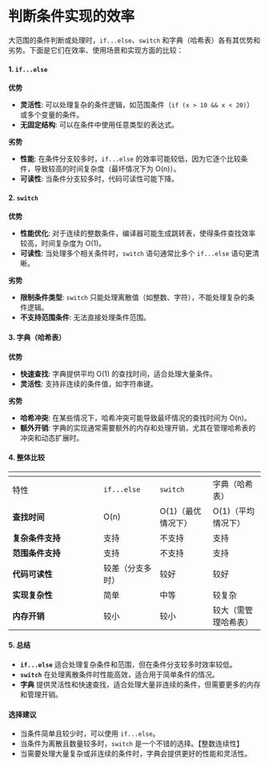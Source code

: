 # 判断条件实现的效率

大范围的条件判断或处理时，`if...else`、`switch` 和字典（哈希表）各有其优势和劣势。下面是它们在效率、使用场景和实现方面的比较：

#### 1. `if...else`

**优势**

* **灵活性**: 可以处理复杂的条件逻辑，如范围条件（`if (x > 10 && x < 20)`）或多个变量的条件。
* **无固定结构**: 可以在条件中使用任意类型的表达式。

**劣势**

* **性能**: 在条件分支较多时，`if...else` 的效率可能较低，因为它逐个比较条件，导致较高的时间复杂度（最坏情况下为 O(n)）。
* **可读性**: 当条件分支较多时，代码可读性可能下降。

#### 2. `switch`

**优势**

* **性能优化**: 对于连续的整数条件，编译器可能生成跳转表，使得条件查找效率较高，时间复杂度为 O(1)。
* **可读性**: 当处理多个相关条件时，`switch` 语句通常比多个 `if...else` 语句更清晰。

**劣势**

* **限制条件类型**: `switch` 只能处理离散值（如整数、字符），不能处理复杂的条件逻辑。
* **不支持范围条件**: 无法直接处理条件范围。

#### 3. 字典（哈希表）

**优势**

* **快速查找**: 字典提供平均 O(1) 的查找时间，适合处理大量条件。
* **灵活性**: 支持非连续的条件值，如字符串键。

**劣势**

* **哈希冲突**: 在某些情况下，哈希冲突可能导致最坏情况的查找时间为 O(n)。
* **额外开销**: 字典的实现通常需要额外的内存和处理开销，尤其在管理哈希表的冲突和动态扩展时。

#### 4. 整体比较

<table data-header-hidden><thead><tr><th width="166"></th><th></th><th></th><th></th></tr></thead><tbody><tr><td>特性</td><td><code>if...else</code></td><td><code>switch</code></td><td>字典（哈希表）</td></tr><tr><td><strong>查找时间</strong></td><td>O(n)</td><td>O(1)（最优情况下）</td><td>O(1)（平均情况下）</td></tr><tr><td><strong>复杂条件支持</strong></td><td>支持</td><td>不支持</td><td>支持</td></tr><tr><td><strong>范围条件支持</strong></td><td>支持</td><td>不支持</td><td>支持</td></tr><tr><td><strong>代码可读性</strong></td><td>较差（分支多时）</td><td>较好</td><td>较好</td></tr><tr><td><strong>实现复杂性</strong></td><td>简单</td><td>中等</td><td>较复杂</td></tr><tr><td><strong>内存开销</strong></td><td>较小</td><td>较小</td><td>较大（需管理哈希表）</td></tr></tbody></table>

#### 5. 总结

* **`if...else`** 适合处理复杂条件和范围，但在条件分支较多时效率较低。
* **`switch`** 在处理离散条件时性能高效，适合用于简单条件的情况。
* **字典** 提供灵活性和快速查找，适合处理大量非连续的条件，但需要更多的内存和管理开销。

#### 选择建议

* 当条件简单且较少时，可以使用 `if...else`。
* 当条件为离散且数量较多时，`switch` 是一个不错的选择。【整数连续性】
* 当需要处理大量复杂或非连续的条件时，字典会提供更好的性能和灵活性。
